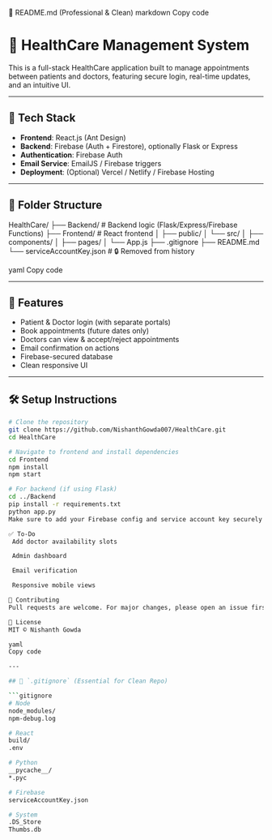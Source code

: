 📄 README.md (Professional & Clean)
markdown
Copy code
# 🏥 HealthCare Management System

This is a full-stack HealthCare application built to manage appointments between patients and doctors, featuring secure login, real-time updates, and an intuitive UI.

---

## 🚀 Tech Stack

- **Frontend**: React.js (Ant Design)
- **Backend**: Firebase (Auth + Firestore), optionally Flask or Express
- **Authentication**: Firebase Auth
- **Email Service**: EmailJS / Firebase triggers
- **Deployment**: (Optional) Vercel / Netlify / Firebase Hosting

---

## 📂 Folder Structure

HealthCare/
├── Backend/ # Backend logic (Flask/Express/Firebase Functions)
├── Frontend/ # React frontend
│ ├── public/
│ └── src/
│ ├── components/
│ ├── pages/
│ └── App.js
├── .gitignore
├── README.md
└── serviceAccountKey.json # 🔒 Removed from history

yaml
Copy code

---

## 🔑 Features

- Patient & Doctor login (with separate portals)
- Book appointments (future dates only)
- Doctors can view & accept/reject appointments
- Email confirmation on actions
- Firebase-secured database
- Clean responsive UI

---

## 🛠️ Setup Instructions

```bash
# Clone the repository
git clone https://github.com/NishanthGowda007/HealthCare.git
cd HealthCare

# Navigate to frontend and install dependencies
cd Frontend
npm install
npm start

# For backend (if using Flask)
cd ../Backend
pip install -r requirements.txt
python app.py
Make sure to add your Firebase config and service account key securely using .env.

✅ To-Do
 Add doctor availability slots

 Admin dashboard

 Email verification

 Responsive mobile views

🤝 Contributing
Pull requests are welcome. For major changes, please open an issue first.

📜 License
MIT © Nishanth Gowda

yaml
Copy code

---

## 🛑 `.gitignore` (Essential for Clean Repo)

```gitignore
# Node
node_modules/
npm-debug.log

# React
build/
.env

# Python
__pycache__/
*.pyc

# Firebase
serviceAccountKey.json

# System
.DS_Store
Thumbs.db
